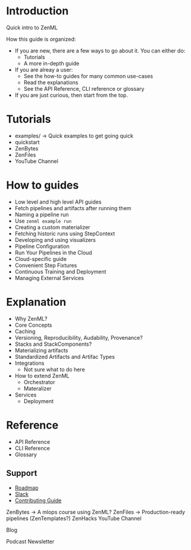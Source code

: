 <!-- markdown-link-check-disable -->

# Introduction

Quick intro to ZenML

How this guide is organized:

- If you are new, there are a few ways to go about it. You can either do:
    - Tutorials
    - A more in-depth guide
- If you are alreay a user:
    - See the how-to guides for many common use-cases 
    - Read the explanations
    - See the API Reference, CLI reference or glossary
- If you are just curious, then start from the top.

# Tutorials

- examples/ -> Quick examples to get going quick
- quickstart
- ZenBytes
- ZenFiles
- YouTube Channel

# How to guides
- Low level and high level API guides
- Fetch pipelines and artifacts after running them
- Naming a pipeline run
- Use `zenml example run`
- Creating a custom materializer
- Fetching historic runs using StepContext
- Developing and using visualizers
- Pipeline Configuration
- Run Your Pipelines in the Cloud
- Cloud-specific guide
- Convenient Step Fixtures
- Continuous Training and Deployment
- Managing External Services

# Explanation
- Why ZenML?
- Core Concepts
- Caching
- Versioning, Reproducibility, Audability, Provenance?
- Stacks and StackComponents?
- Materializing artifacts
- Standardized Artifacts and Artifac Types
- Integrations
    - Not sure what to do here
- How to extend ZenML
    - Orchestrator
    - Materalizer 
- Services
    - Deployment

# Reference
- API Reference
- CLI Reference
- Glossary

## Support
- [Roadmap](support/roadmap.md)
- [Slack](https://zenml.io/slack-invite)
- [Contributing Guide](../guidelines/contributing.md)

ZenBytes -> A mlops course using ZenML?
ZenFiles -> Production-ready pipelines (ZenTemplates?)
ZenHacks
YouTube Channel


Blog

Podcast
Newsletter